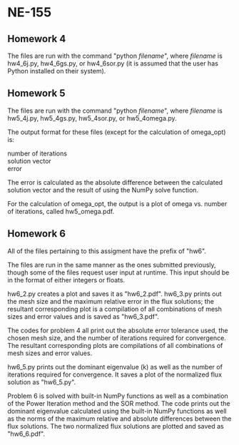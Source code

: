 # NE-155

## Homework 4

The files are run with the command "python *filename*", where *filename* is hw4\_6j.py, hw4\_6gs.py, or 
hw4\_6sor.py (it is assumed that the user has Python installed on their system).

## Homework 5

The files are run with the command "python *filename*", where *filename* is hw5\_4j.py, hw5\_4gs.py, 
hw5\_4sor.py, or hw5\_4omega.py.

The output format for these files (except for the calculation of omega\_opt) is:

number of iterations  
solution vector  
error

The error is calculated as the absolute difference between the calculated solution vector and the result 
of using the NumPy solve function.

For the calculation of omega\_opt, the output is a plot of omega vs. number of iterations, called 
hw5\_omega.pdf.

## Homework 6

All of the files pertaining to this assigment have the prefix of "hw6".

The files are run in the same manner as the ones submitted previously, though some of the files request
user input at runtime. This input should be in the format of either integers or floats.

hw6\_2.py creates a plot and saves it as "hw6\_2.pdf". hw6\_3.py prints out the mesh size and the maximum
relative error in the flux solutions; the resultant corresponding plot is a compilation of all 
combinations of mesh sizes and error values and is saved as "hw6\_3.pdf".

The codes for problem 4 all print out the absolute error tolerance used, the chosen mesh size, and the
number of iterations required for convergence. The resultant corresponding plots are compilations of all
combinations of mesh sizes and error values.

hw6\_5.py prints out the dominant eigenvalue (k) as well as the number of iterations required for 
convergence. It saves a plot of the normalized flux solution as "hw6\_5.py".

Problem 6 is solved with built-in NumPy functions as well as a combination of the Power Iteration method
and the SOR method. The code prints out the dominant eigenvalue calculated using the built-in NumPy
functions as well as the norms of the maximum relative and absolute differences between the flux 
solutions. The two normalized flux solutions are plotted and saved as "hw6\_6.pdf".
